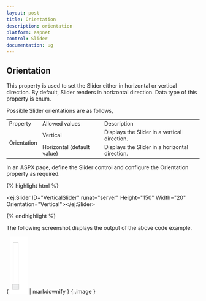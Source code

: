 ```yaml
---
layout: post
title: Orientation
description: orientation
platform: aspnet
control: Slider
documentation: ug
---
```


## Orientation

This property is used to set the Slider either in horizontal or vertical direction. By default, Slider renders in horizontal direction. Data type of this property is enum.

Possible Slider orientations are as follows,

<table>
<tr>
<td>
Property</td><td>
Allowed values</td><td>
Description</td></tr>
<tr>
<td rowspan = "2">
Orientation</td><td>
Vertical</td><td>
Displays the Slider in a vertical direction.</td></tr>
<tr>
<td>
Horizontal (default value)</td><td>
Displays the Slider in a horizontal direction.</td></tr>
</table>


In an ASPX page, define the Slider control and configure the Orientation property as required.

{% highlight html %}



<ej:Slider ID="VerticalSlider" runat="server" Height="150" Width="20" Orientation="Vertical"></ej:Slider>





{% endhighlight %}



The following screenshot displays the output of the above code example.

{ ![](Orientation_images/Orientation_img1.png) | markdownify }
{:.image }


